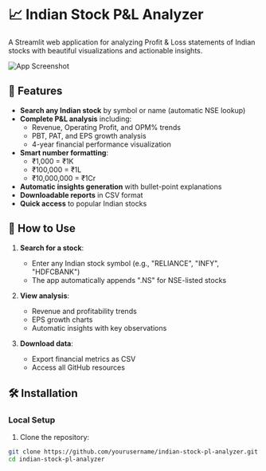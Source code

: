 # 📈 Indian Stock P&L Analyzer

A Streamlit web application for analyzing Profit & Loss statements of Indian stocks with beautiful visualizations and actionable insights.

![App Screenshot](https://via.placeholder.com/800x500?text=Stock+P%26L+Analyzer+Screenshot)

## 🌟 Features

- **Search any Indian stock** by symbol or name (automatic NSE lookup)
- **Complete P&L analysis** including:
  - Revenue, Operating Profit, and OPM% trends
  - PBT, PAT, and EPS growth analysis
  - 4-year financial performance visualization
- **Smart number formatting**:
  - ₹1,000 = ₹1K 
  - ₹100,000 = ₹1L 
  - ₹10,000,000 = ₹1Cr
- **Automatic insights generation** with bullet-point explanations
- **Downloadable reports** in CSV format
- **Quick access** to popular Indian stocks

## 🚀 How to Use

1. **Search for a stock**:
   - Enter any Indian stock symbol (e.g., "RELIANCE", "INFY", "HDFCBANK")
   - The app automatically appends ".NS" for NSE-listed stocks

2. **View analysis**:
   - Revenue and profitability trends
   - EPS growth charts
   - Automatic insights with key observations

3. **Download data**:
   - Export financial metrics as CSV
   - Access all GitHub resources

## 🛠️ Installation

### Local Setup

1. Clone the repository:
```bash
git clone https://github.com/yourusername/indian-stock-pl-analyzer.git
cd indian-stock-pl-analyzer
